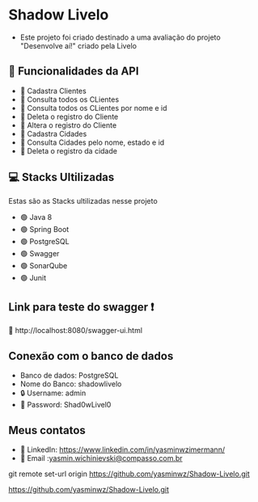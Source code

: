 # Shadow Livelo

* Este projeto foi criado destinado a uma avaliação do projeto "Desenvolve aí!" criado pela Livelo

## :rocket:	Funcionalidades da API

* :red_circle:  Cadastra Clientes
* :red_circle:  Consulta todos os CLientes
* :red_circle:	Consulta todos os CLientes por nome e id
* :red_circle:	Deleta o registro do Cliente
* :red_circle:	Altera o registro do Cliente
* :red_circle:	Cadastra Cidades
* :red_circle:	Consulta Cidades pelo nome, estado e id
* :red_circle:	Deleta o registro da cidade

## 💻 Stacks Ultilizadas

  Estas são as Stacks ultilizadas nesse projeto

* :green_circle:	Java 8
* :green_circle:	Spring Boot
* :green_circle:	PostgreSQL
* :green_circle:	Swagger
* :green_circle:	SonarQube
* :green_circle:	Junit

## Link para teste do swagger :exclamation:
:link:	http://localhost:8080/swagger-ui.html

## Conexão com o banco de dados
* Banco de dados: PostgreSQL
* Nome do Banco: shadowlivelo
* :lock:	Username: admin
* :key:	Password: Shad0wLivel0

## Meus contatos
* :link: LinkedIn: https://www.linkedin.com/in/yasminwzimermann/
* :email: Email :yasmin.wichinievski@compasso.com.br

git remote set-url origin https://github.com/yasminwz/Shadow-Livelo.git


https://github.com/yasminwz/Shadow-Livelo.git
